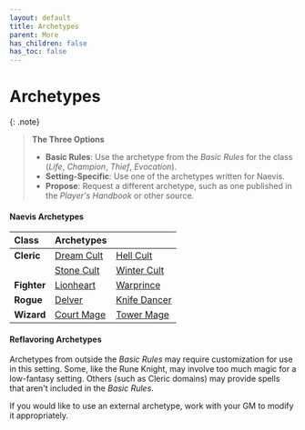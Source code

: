 ```yaml
---
layout: default
title: Archetypes
parent: More
has_children: false
has_toc: false
---
```


# Archetypes

{: .note}
> **The Three Options**
>
> * **Basic Rules**: Use the archetype from the _Basic Rules_ for the class (*Life*, *Champion*, *Thief*, *Evocation*).
> * **Setting-Specific**: Use one of the archetypes written for Naevis.
> * **Propose**: Request a different archetype, such as one published in the _Player's Handbook_ or other source.


#### Naevis Archetypes

| Class       | Archetypes                     |                                |
| :---------- | :----------------------------- | :----------------------------- |
| **Cleric**  | [Dream Cult](cleric_dream)     | [Hell Cult](cleric_hell)       |
|             | [Stone Cult](cleric_stone)     | [Winter Cult](cleric_winter)   |
| **Fighter** | [Lionheart](fighter_lionheart) | [Warprince](fighter_warprince) |
| **Rogue**   | [Delver](rogue_delver)         | [Knife Dancer](rogue_knife)    |
| **Wizard**  | [Court Mage](wizard_court)     | [Tower Mage](wizard_tower)     |


#### Reflavoring Archetypes

Archetypes from outside the _Basic Rules_ may require customization for use in this setting. Some, like the Rune Knight, may involve too much magic for a low-fantasy setting. Others (such as Cleric domains) may provide spells that aren't included in the _Basic Rules_.

If you would like to use an external archetype, work with your GM to modify it appropriately.